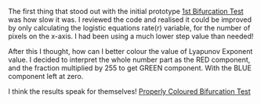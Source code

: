 The first thing that stood out with the initial prototype [1st Bifurcation Test](http://macavalon.com/devart/1stBifurcationTest/bifurcationtest.html "1st Bifurcation Test]")
was how slow it was.
I reviewed the code and realised it could be improved by only calculating the logistic equations rate(r) variable, for the number of pixels on the x-axis.
I had been using a much lower step value than needed!

After this I thought, how can I better colour the value of Lyapunov Exponent value.
I decided to interpret the whole number part as the RED component, and the fraction multiplied by 255 to get GREEN component.
With the BLUE component left at zero.

I think the results speak for themselves!
[Properly Coloured Bifurcation Test](http://macavalon.com/devart/2ndBifurcationTest/bifurcationtest.html "Properly Coloured Bifurcation Test")